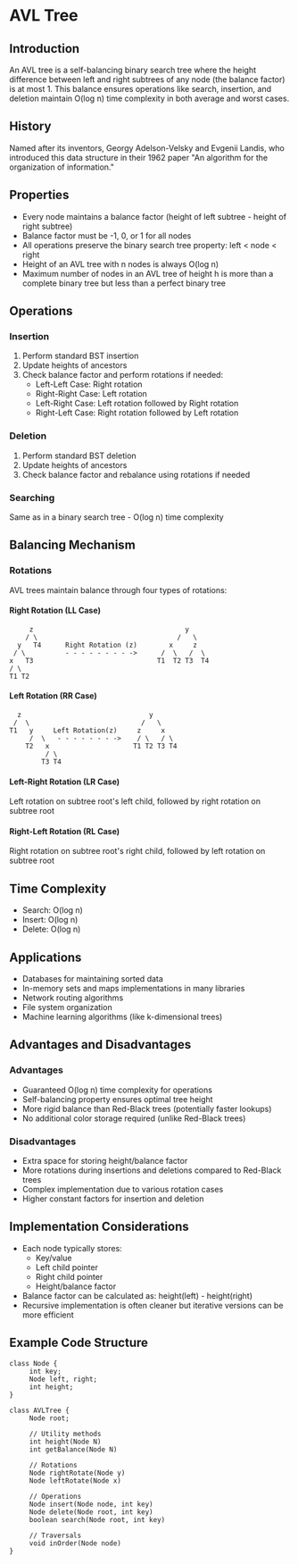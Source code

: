 # AVL Tree

## Introduction
An AVL tree is a self-balancing binary search tree where the height difference between left and right subtrees of any node (the balance factor) is at most 1. This balance ensures operations like search, insertion, and deletion maintain O(log n) time complexity in both average and worst cases.

## History
Named after its inventors, Georgy Adelson-Velsky and Evgenii Landis, who introduced this data structure in their 1962 paper "An algorithm for the organization of information."

## Properties
- Every node maintains a balance factor (height of left subtree - height of right subtree)
- Balance factor must be -1, 0, or 1 for all nodes
- All operations preserve the binary search tree property: left < node < right
- Height of an AVL tree with n nodes is always O(log n)
- Maximum number of nodes in an AVL tree of height h is more than a complete binary tree but less than a perfect binary tree

## Operations

### Insertion
1. Perform standard BST insertion
2. Update heights of ancestors
3. Check balance factor and perform rotations if needed:
    - Left-Left Case: Right rotation
    - Right-Right Case: Left rotation
    - Left-Right Case: Left rotation followed by Right rotation
    - Right-Left Case: Right rotation followed by Left rotation

### Deletion
1. Perform standard BST deletion
2. Update heights of ancestors
3. Check balance factor and rebalance using rotations if needed

### Searching
Same as in a binary search tree - O(log n) time complexity

## Balancing Mechanism

### Rotations
AVL trees maintain balance through four types of rotations:

#### Right Rotation (LL Case)
```
     z                                      y 
    / \                                   /   \
  y   T4      Right Rotation (z)        x     z
 / \          - - - - - - - - ->      /  \   /  \ 
x   T3                               T1  T2 T3  T4
/ \
T1 T2
```

#### Left Rotation (RR Case)
```
  z                                y
 /  \                            /   \ 
T1   y     Left Rotation(z)     z     x
     /  \   - - - - - - - ->    / \   / \
    T2   x                     T1 T2 T3 T4
         / \
        T3 T4
```

#### Left-Right Rotation (LR Case)
Left rotation on subtree root's left child, followed by right rotation on subtree root

#### Right-Left Rotation (RL Case)
Right rotation on subtree root's right child, followed by left rotation on subtree root

## Time Complexity
- Search: O(log n)
- Insert: O(log n)
- Delete: O(log n)

## Applications
- Databases for maintaining sorted data
- In-memory sets and maps implementations in many libraries
- Network routing algorithms
- File system organization
- Machine learning algorithms (like k-dimensional trees)

## Advantages and Disadvantages

### Advantages
- Guaranteed O(log n) time complexity for operations
- Self-balancing property ensures optimal tree height
- More rigid balance than Red-Black trees (potentially faster lookups)
- No additional color storage required (unlike Red-Black trees)

### Disadvantages
- Extra space for storing height/balance factor
- More rotations during insertions and deletions compared to Red-Black trees
- Complex implementation due to various rotation cases
- Higher constant factors for insertion and deletion

## Implementation Considerations
- Each node typically stores:
  - Key/value
  - Left child pointer
  - Right child pointer
  - Height/balance factor
- Balance factor can be calculated as: height(left) - height(right)
- Recursive implementation is often cleaner but iterative versions can be more efficient

## Example Code Structure
```
class Node {
     int key;
     Node left, right;
     int height;
}

class AVLTree {
     Node root;
     
     // Utility methods
     int height(Node N)
     int getBalance(Node N)
     
     // Rotations
     Node rightRotate(Node y)
     Node leftRotate(Node x)
     
     // Operations
     Node insert(Node node, int key)
     Node delete(Node root, int key)
     boolean search(Node root, int key)
     
     // Traversals
     void inOrder(Node node)
}
```